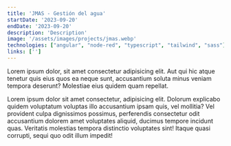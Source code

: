 ```yaml
---
title: 'JMAS - Gestión del agua'
startDate: '2023-09-20'
endDate: '2023-09-20'
description: 'Description'
image: '/assets/images/projects/jmas.webp'
technologies: ["angular", "node-red", "typescript", "tailwind", "sass"] 
links: ['']
---
```


Lorem ipsum dolor, sit amet consectetur adipisicing elit. Aut qui hic atque tenetur quis eius quos ea neque sunt, accusantium soluta minus veniam tempora deserunt? Molestiae eius quidem quam repellat.

Lorem ipsum dolor sit amet consectetur, adipisicing elit. Dolorum explicabo quidem voluptatum voluptas illo accusantium ipsam quis, vel mollitia? Vel provident culpa dignissimos possimus, perferendis consectetur odit accusantium dolorem amet voluptates aliquid, ducimus tempore incidunt quas. Veritatis molestias tempora distinctio voluptates sint! Itaque quasi corrupti, sequi quo odit illum impedit!
